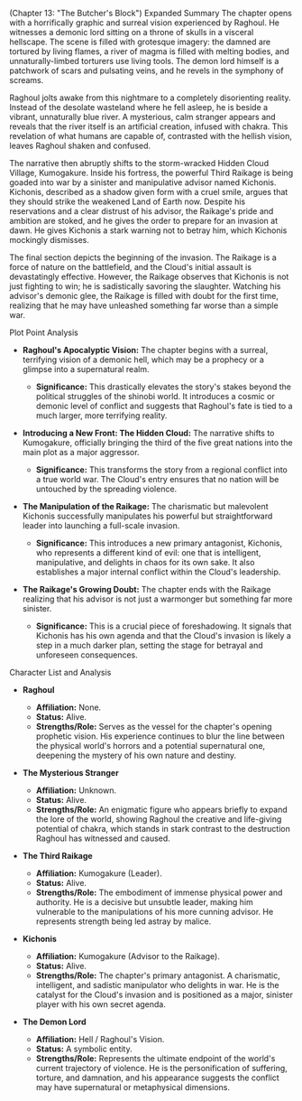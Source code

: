 (Chapter 13: "The Butcher's Block")
Expanded Summary
The chapter opens with a horrifically graphic and surreal vision experienced by Raghoul. He witnesses a demonic lord sitting on a throne of skulls in a visceral hellscape. The scene is filled with grotesque imagery: the damned are tortured by living flames, a river of magma is filled with melting bodies, and unnaturally-limbed torturers use living tools. The demon lord himself is a patchwork of scars and pulsating veins, and he revels in the symphony of screams.

Raghoul jolts awake from this nightmare to a completely disorienting reality. Instead of the desolate wasteland where he fell asleep, he is beside a vibrant, unnaturally blue river. A mysterious, calm stranger appears and reveals that the river itself is an artificial creation, infused with chakra. This revelation of what humans are capable of, contrasted with the hellish vision, leaves Raghoul shaken and confused.

The narrative then abruptly shifts to the storm-wracked Hidden Cloud Village, Kumogakure. Inside his fortress, the powerful Third Raikage is being goaded into war by a sinister and manipulative advisor named Kichonis. Kichonis, described as a shadow given form with a cruel smile, argues that they should strike the weakened Land of Earth now. Despite his reservations and a clear distrust of his advisor, the Raikage's pride and ambition are stoked, and he gives the order to prepare for an invasion at dawn. He gives Kichonis a stark warning not to betray him, which Kichonis mockingly dismisses.

The final section depicts the beginning of the invasion. The Raikage is a force of nature on the battlefield, and the Cloud's initial assault is devastatingly effective. However, the Raikage observes that Kichonis is not just fighting to win; he is sadistically savoring the slaughter. Watching his advisor's demonic glee, the Raikage is filled with doubt for the first time, realizing that he may have unleashed something far worse than a simple war.

Plot Point Analysis
*   **Raghoul's Apocalyptic Vision:** The chapter begins with a surreal, terrifying vision of a demonic hell, which may be a prophecy or a glimpse into a supernatural realm.
    *   **Significance:** This drastically elevates the story's stakes beyond the political struggles of the shinobi world. It introduces a cosmic or demonic level of conflict and suggests that Raghoul's fate is tied to a much larger, more terrifying reality.

*   **Introducing a New Front: The Hidden Cloud:** The narrative shifts to Kumogakure, officially bringing the third of the five great nations into the main plot as a major aggressor.
    *   **Significance:** This transforms the story from a regional conflict into a true world war. The Cloud's entry ensures that no nation will be untouched by the spreading violence.

*   **The Manipulation of the Raikage:** The charismatic but malevolent Kichonis successfully manipulates his powerful but straightforward leader into launching a full-scale invasion.
    *   **Significance:** This introduces a new primary antagonist, Kichonis, who represents a different kind of evil: one that is intelligent, manipulative, and delights in chaos for its own sake. It also establishes a major internal conflict within the Cloud's leadership.

*   **The Raikage's Growing Doubt:** The chapter ends with the Raikage realizing that his advisor is not just a warmonger but something far more sinister.
    *   **Significance:** This is a crucial piece of foreshadowing. It signals that Kichonis has his own agenda and that the Cloud's invasion is likely a step in a much darker plan, setting the stage for betrayal and unforeseen consequences.

Character List and Analysis
*   **Raghoul**
    *   **Affiliation:** None.
    *   **Status:** Alive.
    *   **Strengths/Role:** Serves as the vessel for the chapter's opening prophetic vision. His experience continues to blur the line between the physical world's horrors and a potential supernatural one, deepening the mystery of his own nature and destiny.

*   **The Mysterious Stranger**
    *   **Affiliation:** Unknown.
    *   **Status:** Alive.
    *   **Strengths/Role:** An enigmatic figure who appears briefly to expand the lore of the world, showing Raghoul the creative and life-giving potential of chakra, which stands in stark contrast to the destruction Raghoul has witnessed and caused.

*   **The Third Raikage**
    *   **Affiliation:** Kumogakure (Leader).
    *   **Status:** Alive.
    *   **Strengths/Role:** The embodiment of immense physical power and authority. He is a decisive but unsubtle leader, making him vulnerable to the manipulations of his more cunning advisor. He represents strength being led astray by malice.

*   **Kichonis**
    *   **Affiliation:** Kumogakure (Advisor to the Raikage).
    *   **Status:** Alive.
    *   **Strengths/Role:** The chapter's primary antagonist. A charismatic, intelligent, and sadistic manipulator who delights in war. He is the catalyst for the Cloud's invasion and is positioned as a major, sinister player with his own secret agenda.

*   **The Demon Lord**
    *   **Affiliation:** Hell / Raghoul's Vision.
    *   **Status:** A symbolic entity.
    *   **Strengths/Role:** Represents the ultimate endpoint of the world's current trajectory of violence. He is the personification of suffering, torture, and damnation, and his appearance suggests the conflict may have supernatural or metaphysical dimensions.